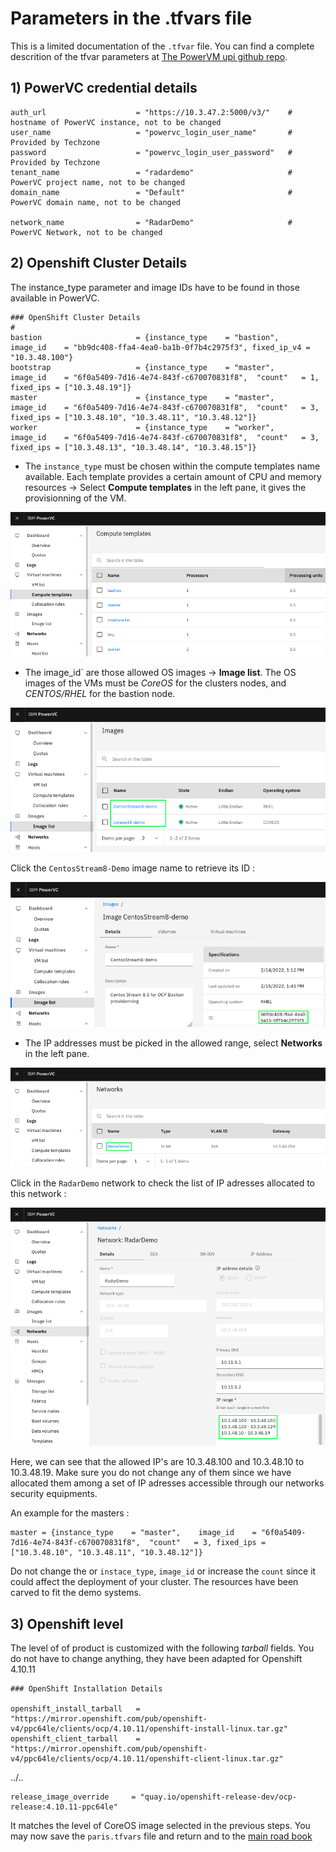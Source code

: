 # Parameters in the .tfvars file

This is a limited documentation of the `.tfvar` file. You can find a complete descrition of the tfvar parameters at [The PowerVM upi github repo](https://github.com/ocp-power-automation/ocp4-upi-powervm/blob/master/docs/var.tfvars-doc.md).
## 1) PowerVC credential details

```text
auth_url                    = "https://10.3.47.2:5000/v3/"    # hostname of PowerVC instance, not to be changed
user_name                   = "powervc_login_user_name"       # Provided by Techzone
password                    = "powervc_login_user_password"   # Provided by Techzone
tenant_name                 = "radardemo"                     # PowerVC project name, not to be changed
domain_name                 = "Default"                       # PowerVC domain name, not to be changed

network_name                = "RadarDemo"                     # PowerVC Network, not to be changed
````

## 2) Openshift Cluster Details

The instance_type parameter and image IDs have to be found in those available in PowerVC.

```text
### OpenShift Cluster Details
#
bastion                     = {instance_type    = "bastion",   image_id    = "bb9dc408-ffa4-4ea0-ba1b-0f7b4c2975f3", fixed_ip_v4 = "10.3.48.100"}
bootstrap                   = {instance_type    = "master",    image_id    = "6f0a5409-7d16-4e74-843f-c670070831f8",  "count"   = 1, fixed_ips = ["10.3.48.19"]}
master                      = {instance_type    = "master",    image_id    = "6f0a5409-7d16-4e74-843f-c670070831f8",  "count"   = 3, fixed_ips = ["10.3.48.10", "10.3.48.11", "10.3.48.12"]}
worker                      = {instance_type    = "worker",    image_id    = "6f0a5409-7d16-4e74-843f-c670070831f8",  "count"   = 3, fixed_ips = ["10.3.48.13", "10.3.48.14", "10.3.48.15"]}
```

* The `instance_type` must be chosen within the compute templates name available. Each template provides a certain amount of CPU and memory resources -> Select **Compute templates** in the left pane, it gives the provisionning of the VM.

![image](images/tfvars-0.png)

* The image_id` are those allowed OS images -> **Image list**. The OS images of the VMs must be *CoreOS* for the clusters nodes, and *CENTOS/RHEL* for the bastion node.

![image](images/tfvars-1.png)

Click the `CentosStream8-Demo` image name to retrieve its ID :

![image](images/tfvars-2.png)

* The IP addresses must be picked in the allowed range, select **Networks** in the left pane.

![image](images/tfvars-3.png)

Click in the `RadarDemo` network to check the list of IP adresses allocated to this network :

![image](images/tfvars-4.png)

Here, we can see that the allowed IP's are 10.3.48.100 and 10.3.48.10 to 10.3.48.19.
Make sure you do not change any of them since we have allocated them among a set of IP
adresses accessible through our networks security equipments.

An example for the masters :

```text
master = {instance_type    = "master",    image_id    = "6f0a5409-7d16-4e74-843f-c670070831f8",  "count"   = 3, fixed_ips = ["10.3.48.10", "10.3.48.11", "10.3.48.12"]}
```

Do not change the or `instace_type`, `image_id` or increase the `count` since it could affect the deployment of your cluster. The resources have been carved to fit the demo systems.

## 3) Openshift level

The level of of product is customized with the following *tarball* fields. You do not have to change anything, they have been adapted for Openshift 4.10.11

```text
### OpenShift Installation Details

openshift_install_tarball   = "https://mirror.openshift.com/pub/openshift-v4/ppc64le/clients/ocp/4.10.11/openshift-install-linux.tar.gz"
openshift_client_tarball    = "https://mirror.openshift.com/pub/openshift-v4/ppc64le/clients/ocp/4.10.11/openshift-client-linux.tar.gz"
```
../..

```
release_image_override     = "quay.io/openshift-release-dev/ocp-release:4.10.11-ppc64le"
```

It matches the level of CoreOS image selected in the previous steps.
You may now save the `paris.tfvars` file and return and to the [main road book](install-with-powervc.md)
